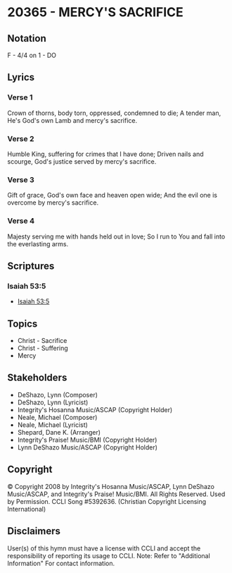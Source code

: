 # 20365 - MERCY'S SACRIFICE

## Notation

F - 4/4 on 1 - DO

## Lyrics

### Verse 1

Crown of thorns, body torn, oppressed, condemned to die; A tender man, He's God's own Lamb and mercy's sacrifice. 

### Verse 2

Humble King, suffering for crimes that I have done; Driven nails and scourge, God's justice served by mercy's sacrifice.

### Verse 3

Gift of grace, God's own face and heaven open wide; And the evil one is overcome by mercy's sacrifice.

### Verse 4

Majesty serving me with hands held out in love; So I run to You and fall into the everlasting arms.


## Scriptures

### Isaiah 53:5

- [Isaiah 53:5](https://www.biblegateway.com/passage/?search=Isaiah%2053%3A5)


## Topics

- Christ - Sacrifice
- Christ - Suffering
- Mercy

## Stakeholders

- DeShazo, Lynn (Composer)
- DeShazo, Lynn (Lyricist)
- Integrity's Hosanna Music/ASCAP (Copyright Holder)
- Neale, Michael (Composer)
- Neale, Michael (Lyricist)
- Shepard, Dane K. (Arranger)
- Integrity's Praise! Music/BMI (Copyright Holder)
- Lynn DeShazo Music/ASCAP (Copyright Holder)

## Copyright

© Copyright 2008 by Integrity's Hosanna Music/ASCAP, Lynn DeShazo Music/ASCAP, 
and Integrity's Praise! Music/BMI.  All Rights Reserved. Used by Permission. CCLI Song #5392636.
(Christian Copyright Licensing International)

## Disclaimers

User(s) of this hymn must have a license with CCLI and accept the responsibility of reporting its usage to CCLI.
Note: Refer to "Additional Information" For contact information.

